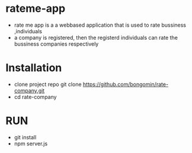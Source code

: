 # rateme-app
 - rate me app is a a webbased application that is used to rate bussiness ,individuals
 - a company is registered, then the registerd individuals can rate the bussiness companies respectively
 
# Installation
  - clone project repo git clone https://github.com/bongomin/rate-company.git
  - cd rate-company
# RUN
  - git install
  - npm server.js
  
